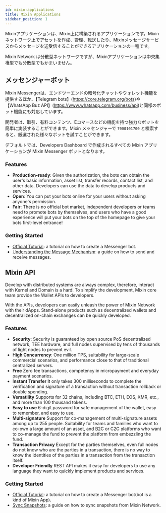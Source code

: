 ```yaml
---
id: mixin-applications
title: Mixin Applications
sidebar_position: 1
---
```


Mixinアプリケーションは、Mixin上に構築されるアプリケーションです。Mixinネットワーク上でアセットを作成、管理、転送したり、Mixinメッセージサービスからメッセージを送受信することができるアプリケーションの一種です。

Mixin Network は分散型ネットワークですが、Mixinアプリケーションは中央集権型でも分散型でもかまいません。

## メッセンジャーボット

Mixin Messengerは、エンドツーエンドの暗号化チャットやウォレット機能を提供するほか、【Telegram bots】(https://core.telegram.org/bots)や【WhatsApp Buz API】(https://www.whatsapp.com/business/api)と同様のボット機能にも対応しています。

開発者は、取引、有料コンテンツ、Eコマースなどの機能を持つ強力なボットを簡単に実装することができます。Mixin メッセンジャーで `7000101700` と検索すると、厳選された様々なボットを試すことができます。

デフォルトでは、Developers Dashboard で作成されるすべての Mixin アプリケーションが Mixin Messenger ボットとなります。

### Features

- **Production-ready**:
  Given the authorization, the bots can obtain the user's basic information, asset list, transfer records, contact list, and other data. Developers can use the data to develop products and services.
- **Open**:
  You can put your bots online for your users without asking anyone's permission.
- **Fair**:
  There is no official bot market, independent developers or teams need to promote bots by themselves, and users who have a good experience will put your bots on the top of the homepage to give your bots first-level entrance!

### Getting Started

- [Official Tutorial](getting-started/create-dapp): a tutorial on how to create a Messenger bot.
- [Understanding the Message Mechanism](guide/message-loop): a guide on how to send and receive messages.

## Mixin API

Develop with distributed systems are always complex, therefore, interact with Kernel and Domain is a hard. To simplify the development, Mixin core team provide the Wallet APIs to developers.

With the APIs, developers can easily unleash the power of Mixin Network with their dApps. Stand-alone products such as decentralized wallets and decentralized on-chain exchanges can be quickly developed.

### Features

- **Security**:
  Security is guaranteed by open source PoS decentralized network, TEE hardware, and full nodes supervised by tens of thousands of light nodes to prevent evil.
- **High Concurrency**:
  One million TPS, suitability for large-scale commercial scenarios, and performance close to that of traditional centralized servers.
- **Free** Zero fee transactions, competency in micropayment and everyday payment scenarios.
- **Instant Transfer** It only takes 300 milliseconds to complete the verification and signature of a transaction without transaction rollback or double spending.
- **Versatility** Supports for 32 chains, including BTC, ETH, EOS, XMR, etc., and more than 100 thousand tokens.
- **Easy to use** 6-digit password for safe management of the wallet, easy to remember, and easy to use.
- **Multi-signature** Support for co-management of multi-signature assets among up to 255 people. Suitability for teams and families who want to co-own a large amount of an asset, and B2C or C2C platforms who want to co-manage the fund to prevent the platform from embezzling the fund.
- **Transaction Privacy** Except for the parties themselves, even full nodes do not know who are the parties in a transaction, there is no way to know the identities of the parties in a transaction from the transaction itself.
- **Developer Friendly** REST API makes it easy for developers to use any language they want to quickly implement products and services.

### Getting Started

- [Official Tutorial](getting-started/create-dapp): a tutorial on how to create a Messenger bot(bot is a kind of Mixin App).
- [Sync Snapshots](guide/sync-snapshots): a guide on how to sync snapshots from Mixin Network.
